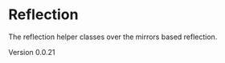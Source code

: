 Reflection
==========

The reflection helper classes over the mirrors based reflection.

Version 0.0.21